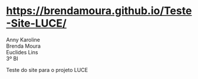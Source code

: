 # https://brendamoura.github.io/Teste-Site-LUCE/

Anny Karoline<br>
Brenda Moura<br>
Euclides Lins<br>
3º BI<br>

Teste do site para o projeto LUCE
